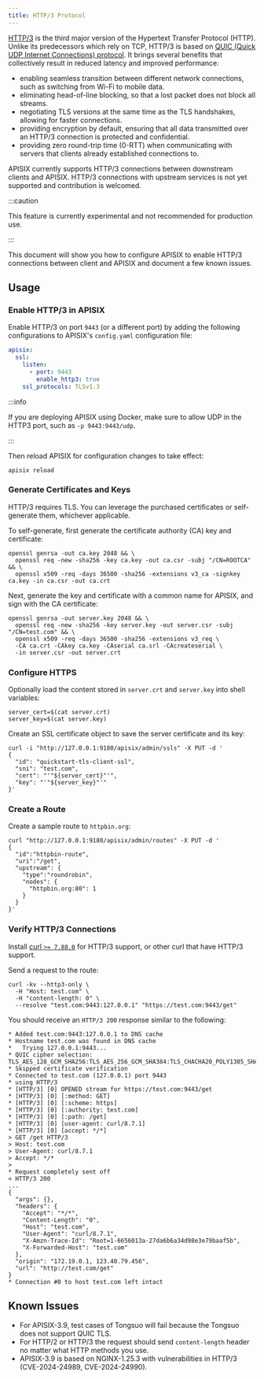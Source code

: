 ```yaml
---
title: HTTP/3 Protocol
---
```


<!--
#
# Licensed to the Apache Software Foundation (ASF) under one or more
# contributor license agreements.  See the NOTICE file distributed with
# this work for additional information regarding copyright ownership.
# The ASF licenses this file to You under the Apache License, Version 2.0
# (the "License"); you may not use this file except in compliance with
# the License.  You may obtain a copy of the License at
#
#     http://www.apache.org/licenses/LICENSE-2.0
#
# Unless required by applicable law or agreed to in writing, software
# distributed under the License is distributed on an "AS IS" BASIS,
# WITHOUT WARRANTIES OR CONDITIONS OF ANY KIND, either express or implied.
# See the License for the specific language governing permissions and
# limitations under the License.
#
-->

[HTTP/3](https://en.wikipedia.org/wiki/HTTP/3) is the third major version of the Hypertext Transfer Protocol (HTTP). Unlike its predecessors which rely on TCP, HTTP/3 is based on [QUIC (Quick UDP Internet Connections) protocol](https://en.wikipedia.org/wiki/QUIC). It brings several benefits that collectively result in reduced latency and improved performance:

* enabling seamless transition between different network connections, such as switching from Wi-Fi to mobile data.
* eliminating head-of-line blocking, so that a lost packet does not block all streams.
* negotiating TLS versions at the same time as the TLS handshakes, allowing for faster connections.
* providing encryption by default, ensuring that all data transmitted over an HTTP/3 connection is protected and confidential.
* providing zero round-trip time (0-RTT) when communicating with servers that clients already established connections to.

APISIX currently supports HTTP/3 connections between downstream clients and APISIX. HTTP/3 connections with upstream services is not yet supported and contribution is welcomed.

:::caution

This feature is currently experimental and not recommended for production use.

:::

This document will show you how to configure APISIX to enable HTTP/3 connections between client and APISIX and document a few known issues.

## Usage

### Enable HTTP/3 in APISIX

Enable HTTP/3 on port `9443` (or a different port) by adding the following configurations to APISIX's `config.yaml` configuration file:

```yaml title="config.yaml"
apisix:
  ssl:
    listen:
      - port: 9443
        enable_http3: true
    ssl_protocols: TLSv1.3
```

:::info

If you are deploying APISIX using Docker, make sure to allow UDP in the HTTP3 port, such as `-p 9443:9443/udp`.

:::

Then reload APISIX for configuration changes to take effect:

```shell
apisix reload
```

### Generate Certificates and Keys

HTTP/3 requires TLS. You can leverage the purchased certificates or self-generate them, whichever applicable.

To self-generate, first generate the certificate authority (CA) key and certificate:

```shell
openssl genrsa -out ca.key 2048 && \
  openssl req -new -sha256 -key ca.key -out ca.csr -subj "/CN=ROOTCA" && \
  openssl x509 -req -days 36500 -sha256 -extensions v3_ca -signkey ca.key -in ca.csr -out ca.crt
```

Next, generate the key and certificate with a common name for APISIX, and sign with the CA certificate:

```shell
openssl genrsa -out server.key 2048 && \
  openssl req -new -sha256 -key server.key -out server.csr -subj "/CN=test.com" && \
  openssl x509 -req -days 36500 -sha256 -extensions v3_req \
  -CA ca.crt -CAkey ca.key -CAserial ca.srl -CAcreateserial \
  -in server.csr -out server.crt
```

### Configure HTTPS

Optionally load the content stored in `server.crt` and `server.key` into shell variables:

```shell
server_cert=$(cat server.crt)
server_key=$(cat server.key)
```

Create an SSL certificate object to save the server certificate and its key:

```shell
curl -i "http://127.0.0.1:9180/apisix/admin/ssls" -X PUT -d '
{
  "id": "quickstart-tls-client-ssl",
  "sni": "test.com",
  "cert": "'"${server_cert}"'",
  "key": "'"${server_key}"'"
}'
```

### Create a Route

Create a sample route to `httpbin.org`:

```shell
curl "http://127.0.0.1:9180/apisix/admin/routes" -X PUT -d '
{
  "id":"httpbin-route",
  "uri":"/get",
  "upstream": {
    "type":"roundrobin",
    "nodes": {
      "httpbin.org:80": 1
    }
  }
}'
```

### Verify HTTP/3 Connections

Install [curl `>= 7.88.0`](https://curl.se/changes.html#7_88_0) for HTTP/3 support, or other curl that have HTTP/3 support.

Send a request to the route:

```shell
curl -kv --http3-only \
  -H "Host: test.com" \
  -H "content-length: 0" \
  --resolve "test.com:9443:127.0.0.1" "https://test.com:9443/get"
```

You should receive an `HTTP/3 200` response similar to the following:

```text
* Added test.com:9443:127.0.0.1 to DNS cache
* Hostname test.com was found in DNS cache
*   Trying 127.0.0.1:9443...
* QUIC cipher selection: TLS_AES_128_GCM_SHA256:TLS_AES_256_GCM_SHA384:TLS_CHACHA20_POLY1305_SHA256:TLS_AES_128_CCM_SHA256
* Skipped certificate verification
* Connected to test.com (127.0.0.1) port 9443
* using HTTP/3
* [HTTP/3] [0] OPENED stream for https://test.com:9443/get
* [HTTP/3] [0] [:method: GET]
* [HTTP/3] [0] [:scheme: https]
* [HTTP/3] [0] [:authority: test.com]
* [HTTP/3] [0] [:path: /get]
* [HTTP/3] [0] [user-agent: curl/8.7.1]
* [HTTP/3] [0] [accept: */*]
> GET /get HTTP/3
> Host: test.com
> User-Agent: curl/8.7.1
> Accept: */*
> 
* Request completely sent off
< HTTP/3 200 
...
{
  "args": {}, 
  "headers": {
    "Accept": "*/*", 
    "Content-Length": "0", 
    "Host": "test.com", 
    "User-Agent": "curl/8.7.1", 
    "X-Amzn-Trace-Id": "Root=1-6656013a-27da6b6a34d98e3e79baaf5b", 
    "X-Forwarded-Host": "test.com"
  }, 
  "origin": "172.19.0.1, 123.40.79.456", 
  "url": "http://test.com/get"
}
* Connection #0 to host test.com left intact
```

## Known Issues

- For APISIX-3.9, test cases of Tongsuo will fail because the Tongsuo does not support QUIC TLS.
- For HTTP/2 or HTTP/3 the request should send `content-length` header no matter what HTTP methods you use.
- APISIX-3.9 is based on NGINX-1.25.3 with  vulnerabilities in HTTP/3 (CVE-2024-24989, CVE-2024-24990).
